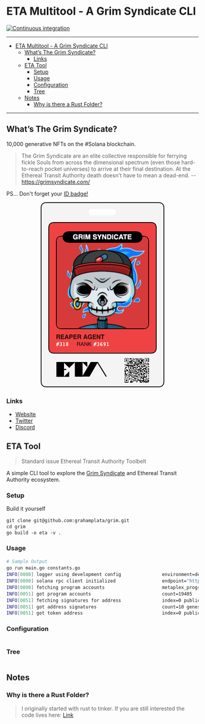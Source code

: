 # ETA Multitool - A Grim Syndicate CLI

[![Continuous integration](https://github.com/grahamplata/grim/actions/workflows/ci.yml/badge.svg?branch=master)](https://github.com/grahamplata/grim/actions/workflows/ci.yml)

---

- [ETA Multitool - A Grim Syndicate CLI](#eta-multitool---a-grim-syndicate-cli)
  - [What’s The Grim Syndicate?](#whats-the-grim-syndicate)
    - [Links](#links)
  - [ETA Tool](#eta-tool)
    - [Setup](#setup)
    - [Usage](#usage)
    - [Configuration](#configuration)
    - [Tree](#tree)
  - [Notes](#notes)
    - [Why is there a Rust Folder?](#why-is-there-a-rust-folder)

---

## What’s The Grim Syndicate?

10,000 generative NFTs on the #Solana blockchain.

> The Grim Syndicate are an elite collective responsible for ferrying fickle Souls from across the dimensional spectrum (even those hard-to-reach pocket universes) to arrive at their final destination. At the Ethereal Transit Authority death doesn't have to mean a dead-end. -- https://grimsyndicate.com/

PS... Don't forget your [ID badge!](https://grimsyndicate.id/)

<p align="center">
  <img src="./docs/grim-318.jpg" />
</p>

### Links

- [Website](https://grimsyndicate.com/)
- [Twitter](https://twitter.com/Grim__Syndicate)
- [Discord](https://discord.gg/xeHPSUhUv7)

## ETA Tool

> Standard issue Ethereal Transit Authority Toolbelt

A simple CLI tool to explore the [Grim Syndicate](https://grimsyndicate.com/) and Ethereal Transit Authority ecosystem.

### Setup

Build it yourself

```shell
git clone git@github.com:grahamplata/grim.git
cd grim
go build -o eta -v .
```

### Usage

```bash
# Sample Output
go run main.go constants.go
INFO[0000] logger using development config               environment=development
INFO[0000] solana rpc client initialized                 endpoint="https://api.mainnet-beta.solana.com"
INFO[0000] fetching program accounts                     metaplex_program_key=metaqbxxUerdq28cj1RbAWkYQm3ybzjb6a8bt518x1s update_authority_key=Es1YghGkHZNJ8A9r6oFEHbWsRHbqs4rz6gfkRJ9V4bYf
INFO[0051] got program accounts                          count=19405
INFO[0051] fetching signatures for address               index=0 public_key=AivbYVPoPRX7WuEkba5cjonJQKzno1xpizPbNpSafB7n
INFO[0051] got address signatures                        count=10 genesis_signature=4nK456176oH1RaaVqfz7s4QmcwFKgphB45uWkdHjX7v8JUijrQ7cZXejh13nzJ8MXZx2AYAoUsT9z57HFz1oMMzM index=0 public_key=AivbYVPoPRX7WuEkba5cjonJQKzno1xpizPbNpSafB7n
INFO[0051] got token address                             index=0 public_key=AivbYVPoPRX7WuEkba5cjonJQKzno1xpizPbNpSafB7n token_address=Dnsu6Doj86Yng64ZQrCNRQ2kHZoXFAs5qnKtRQXSgNPP

```

### Configuration

```bash

```

### Tree

```bash

```

## Notes

### Why is there a Rust Folder?

> I originally started with rust to tinker. If you are still interested the code lives here: [Link](./deprecated/rust/README.md)
